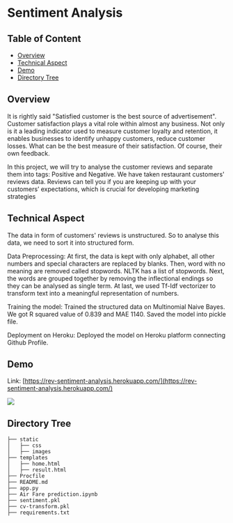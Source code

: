 # Sentiment Analysis

## Table of Content
  * [Overview](#overview)
  * [Technical Aspect](#technical-aspect)
  * [Demo](#demo)
  * [Directory Tree](#directory-tree)
  
 

## Overview
It is rightly said "Satisfied customer is the best source of advertisement".
Customer satisfaction plays a vital role within almost any business. Not only is it a leading indicator used to measure customer loyalty and retention, it enables businesses to identify unhappy customers, reduce customer losses.
What can be the best measure of their satisfaction. Of course, their own feedback.

In this project, we will try to analyse the customer reviews and separate them into tags: Positive and Negative. We have taken restaurant customers' reviews data. Reviews can tell you if you are keeping up with your customers’ expectations, which is crucial for developing marketing strategies



## Technical Aspect
The data in form of customers' reviews is unstructured. So to analyse this data, we need to sort it into structured form. 

Data Preprocessing: At first, the data is kept with only alphabet, all other numbers and special characters are replaced by blanks. Then, word with no meaning are removed called stopwords. NLTK has a list of stopwords. 
Next, the words are grouped together by removing the inflectional endings so they can be analysed as single term. At last, we used Tf-Idf vectorizer to transform text into a meaningful representation of numbers.

Training the model: Trained the structured data on Multinomial Naive Bayes. We got R squared value of 0.839 and MAE 1140. Saved the model into pickle file.

Deployment on Heroku: Deployed the model on Heroku platform connecting Github Profile.



## Demo
Link: [https://rev-sentiment-analysis.herokuapp.com/](https://rev-sentiment-analysis.herokuapp.com/)

[![](https://imgur.com/gCikoM2)](https://flightsfareprediction.herokuapp.com/)



## Directory Tree 
```
├── static 
│   ├── css
│   ├── images 
├── templates
│   ├── home.html
│   ├── result.html
├── Procfile
├── README.md
├── app.py
├── Air Fare prediction.ipynb
├── sentiment.pkl
├── cv-transform.pkl
├── requirements.txt
```

